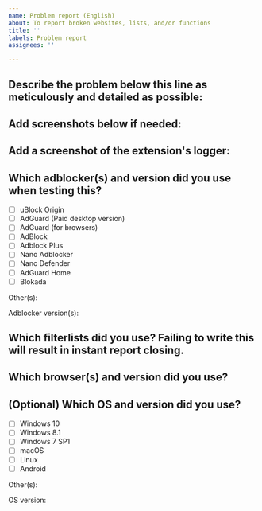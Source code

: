 ```yaml
---
name: Problem report (English)
about: To report broken websites, lists, and/or functions
title: ''
labels: Problem report
assignees: ''

---
```


<!-- PS: If you already have written an entry that'd fix the problem, it's better to use the *Feature Request* template instead. -->

<!-- Read through https://github.com/DandelionSprout/adfilt/blob/master/.github/CONTRIBUTING.md if possible, so that you know what to expect of how reports will be processed. -->

## Describe the problem below this line as meticulously and detailed as possible:

## Add screenshots below if needed:

## Add a screenshot of the extension's logger:
<!-- If you're using Nano Adblocker or uBlock Origin, it's recommended to filter the selection down to Blocked+Allowed, to reduce the amount of irrelevant "white" log entries. -->

## Which adblocker(s) and version did you use when testing this?
<!-- For info on supported extensions, visit https://github.com/DandelionSprout/adfilt/blob/master/Wiki/Supported%20adblockers%20and%20tools.md -->
- [ ] uBlock Origin
- [ ] AdGuard (Paid desktop version)
- [ ] AdGuard (for browsers)
- [ ] AdBlock
- [ ] Adblock Plus
- [ ] Nano Adblocker
- [ ] Nano Defender
- [ ] AdGuard Home
- [ ] Blokada

Other(s):

Adblocker version(s):

## Which filterlists did you use? Failing to write this will result in instant report closing.
<!-- If you want to save time, you can take a screenshot of your adblocker's list settings. -->

## Which browser(s) and version did you use?
<!-- If you're in doubt, check your browser's *About* page.-->

## (Optional) Which OS and version did you use?
- [ ] Windows 10
- [ ] Windows 8.1
- [ ] Windows 7 SP1
- [ ] macOS
- [ ] Linux
- [ ] Android

Other(s):

OS version:
